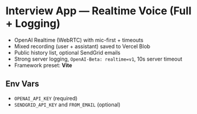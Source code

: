 # Interview App — Realtime Voice (Full + Logging)
- OpenAI Realtime (WebRTC) with mic-first + timeouts
- Mixed recording (user + assistant) saved to Vercel Blob
- Public history list, optional SendGrid emails
- Strong server logging, `OpenAI-Beta: realtime=v1`, 10s server timeout
- Framework preset: **Vite**

## Env Vars
- `OPENAI_API_KEY` (required)
- `SENDGRID_API_KEY` and `FROM_EMAIL` (optional)
